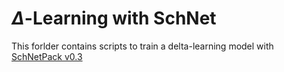 # $\Delta$-Learning with SchNet

This forlder contains scripts to train a delta-learning model with [SchNetPack v0.3](https://github.com/atomistic-machine-learning/schnetpack)